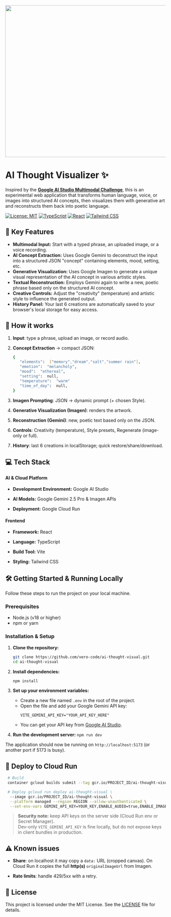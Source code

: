 <div align="center">
<img width="1200" height="475" alt="GHBanner" src="https://github.com/user-attachments/assets/0aa67016-6eaf-458a-adb2-6e31a0763ed6" />
</div>

# AI Thought Visualizer ✨

Inspired by the [**Google AI Studio Multimodal Challenge**](https://dev.to/challenges/google-ai-studio-2025-09-03), this is an experimental web application that transforms human language, voice, or images into structured AI concepts, then visualizes them with generative art and reconstructs them back into poetic language.

[![License: MIT](https://img.shields.io/badge/License-MIT-purple.svg)](https://opensource.org/licenses/MIT)
[![TypeScript](https://img.shields.io/badge/TypeScript-3178C6.svg?style=flat&logo=typescript&logoColor=white)](https://www.typescriptlang.org/)
[![React](https://img.shields.io/badge/React-61DAFB.svg?style=flat&logo=react&logoColor=black)](https://react.dev/)
[![Tailwind CSS](https://img.shields.io/badge/Tailwind_CSS-06B6D4.svg?style=flat&logo=tailwindcss&logoColor=white)](https://tailwindcss.com/)


## 🌟 Key Features

* **Multimodal Input:** Start with a typed phrase, an uploaded image, or a voice recording.
* **AI Concept Extraction:** Uses Google Gemini to deconstruct the input into a structured JSON "concept" containing elements, mood, setting, etc.
* **Generative Visualization:** Uses Google Imagen to generate a unique visual representation of the AI concept in various artistic styles.
* **Textual Reconstruction:** Employs Gemini again to write a new, poetic phrase based only on the structured AI concept.
* **Creative Controls:** Adjust the "creativity" (temperature) and artistic style to influence the generated output.
* **History Panel:** Your last 6 creations are automatically saved to your browser's local storage for easy access.

## 🧠 How it works

1.  **Input**: type a phrase, upload an image, or record audio.
    
2. **Concept Extraction** → compact JSON:
    
   ```bash
   {
      "elements":  ["memory","dream","salt","summer rain"],
      "emotion":  "melancholy",
      "mood":  "ethereal",
      "setting":  null,
      "temperature":  "warm"
      "time_of_day":  null,
   }
3. **Imagen Prompting**: JSON → dynamic prompt (+ chosen Style).
    
4. **Generative Visualization (Imagen)**: renders the artwork.
    
5. **Reconstruction (Gemini)**: new, poetic text based only on the JSON.
    
6. **Controls**: Creativity (temperature), Style presets, Regenerate (image-only or full).
    
7. **History**: last 6 creations in localStorage; quick restore/share/download.



## 💻 Tech Stack

#### AI & Cloud Platform

-   **Development Environment:** Google AI Studio
    
-   **AI Models:** Google Gemini 2.5 Pro & Imagen APIs
    
-   **Deployment:** Google Cloud Run
 
#### Frontend

-   **Framework:** React
    
-   **Language:** TypeScript
    
-   **Build Tool:** Vite
    
-   **Styling:** Tailwind CSS


## 🛠️ Getting Started & Running Locally

Follow these steps to run the project on your local machine.

### Prerequisites

* Node.js (v18 or higher)
* npm or yarn

### Installation & Setup

1.  **Clone the repository:**
    ```bash
    git clone https://github.com/vero-code/ai-thought-visual.git
    cd ai-thought-visual
    ```

2.  **Install dependencies:**
    ```bash
    npm install
    ```

3.  **Set up your environment variables:**
    * Create a new file named `.env` in the root of the project.
    * Open the file and add your Google Gemini API key:
        ```
        VITE_GEMINI_API_KEY="YOUR_API_KEY_HERE"
        ```
    * You can get your API key from [Google AI Studio](https://aistudio.google.com/).

4.  **Run the development server:**
    `npm run dev`

The application should now be running on `http://localhost:5173` (or another port if 5173 is busy).


## 🚀 Deploy to Cloud Run

```bash
 # Build
 container gcloud builds submit --tag gcr.io/PROJECT_ID/ai-thought-visual

 # Deploy gcloud run deploy ai-thought-visual \
  --image gcr.io/PROJECT_ID/ai-thought-visual \
  --platform managed --region REGION --allow-unauthenticated \
  --set-env-vars GEMINI_API_KEY=YOUR_KEY,ENABLE_AUDIO=true,ENABLE_IMAGE_UPLOAD=true
```

> **Security note:** keep API keys on the server side (Cloud Run env or Secret Manager).  
> Dev-only `VITE_GEMINI_API_KEY` is fine locally, but do not expose keys in client bundles in production.

## ⚠️ Known issues

-   **Share**: on localhost it may copy a `data:` URL (cropped canvas). On Cloud Run it copies the full **http(s)** `originalImageUrl` from Imagen.
    
-   **Rate limits**: handle 429/5xx with a retry.


## 📄 License

This project is licensed under the MIT License. See the [LICENSE](LICENSE) file for details.